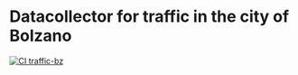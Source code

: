 <!--
SPDX-FileCopyrightText: NOI Techpark <digital@noi.bz.it>

SPDX-License-Identifier: CC0-1.0
-->

# Datacollector for traffic in the city of Bolzano

[![CI traffic-bz](https://github.com/noi-techpark/bdp-commons/actions/workflows/ci-traffic-bz.yml/badge.svg)](https://github.com/noi-techpark/bdp-commons/actions/workflows/ci-traffic-bz.yml)
